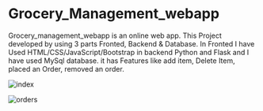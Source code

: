 # Grocery_Management_webapp

Grocery_management_webapp is an online web app. This Project developed by using 3 parts Fronted, Backend & Database.
In Fronted I have Used HTML/CSS/JavaScript/Bootstrap in backend Python and Flask and I have used MySql database.
it has Features like add item, Delete Item, placed an Order, removed an order.

![index](https://user-images.githubusercontent.com/54018688/120810983-616ae780-c500-11eb-904a-00781cd5fee5.png)

![orders](https://user-images.githubusercontent.com/54018688/120811678-16050900-c501-11eb-92b1-7b85d827a902.png)
